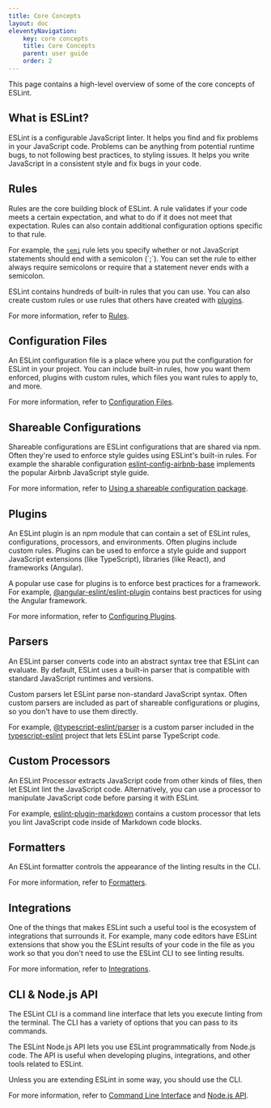```yaml
---
title: Core Concepts
layout: doc
eleventyNavigation:
    key: core concepts
    title: Core Concepts
    parent: user guide
    order: 2
---
```


This page contains a high-level overview of some of the core concepts of ESLint.

## What is ESLint?

ESLint is a configurable JavaScript linter. It helps you find and fix problems
in your JavaScript code. Problems can be anything from potential runtime bugs,
to not following best practices, to styling issues.
It helps you write JavaScript in a consistent style and fix bugs in your code.

## Rules

Rules are the core building block of ESLint. A rule validates if your code meets a
certain expectation, and what to do if it does not meet that expectation.
Rules can also contain additional configuration options specific to that rule.

For example, the [`semi`](../rules/semi`) rule lets you specify whether or not
JavaScript statements should end with a semicolon (`;`).
You can set the rule to either always require semicolons or require that
a statement never ends with a semicolon.

ESLint contains hundreds of built-in rules that you can use.
You can also create custom rules or use rules that others have
created with [plugins](#plugins).

For more information, refer to [Rules](../rules/).

## Configuration Files

An ESLint configuration file is a place where you put the configuration
for ESLint in your project. You can include built-in rules, how you want them enforced,
plugins with custom rules, which files you want rules to apply to, and more.

For more information, refer to [Configuration Files](./configuring/configuration-files).

## Shareable Configurations

Shareable configurations are ESLint configurations that are shared via npm.
Often they're used to enforce style guides using ESLint's built-in rules.
For example the sharable configuration [eslint-config-airbnb-base](https://www.npmjs.com/package/eslint-config-airbnb-base)
implements the popular Airbnb JavaScript style guide.

For more information, refer to [Using a shareable configuration package](./configuring/configuration-files#using-a-shareable-configuration-package).

## Plugins

An ESLint plugin is an npm module that can contain a set of ESLint rules,
configurations, processors, and environments.
Often plugins include custom rules.
Plugins can be used to enforce a style guide and support JavaScript extensions
(like TypeScript), libraries (like React), and frameworks (Angular).

A popular use case for plugins is to enforce best practices for a framework.
For example, [@angular-eslint/eslint-plugin](https://www.npmjs.com/package/@angular-eslint/eslint-plugin)
contains best practices for using the Angular framework.

For more information, refer to [Configuring Plugins](./configuring/plugins.md).

## Parsers

An ESLint parser converts code into an abstract syntax tree that ESLint can evaluate.
By default, ESLint uses a built-in parser that is compatible with standard JavaScript
runtimes and versions.

Custom parsers let ESLint parse non-standard JavaScript syntax.
Often custom parsers are included as part of shareable configurations or plugins,
so you don't have to use them directly.

For example, [@typescript-eslint/parser](npmjs.com/package/@typescript-eslint/parser)
is a custom parser included in the [typescript-eslint](https://github.com/typescript-eslint/typescript-eslint)
project that lets ESLint parse TypeScript code.

## Custom Processors

An ESLint Processor extracts JavaScript code from other kinds of files,
then let ESLint lint the JavaScript code. Alternatively, you can use a processor
to manipulate JavaScript code before parsing it with ESLint.

For example, [eslint-plugin-markdown](https://github.com/eslint/eslint-plugin-markdown)
contains a custom processor that lets you lint JavaScript code inside of
Markdown code blocks.

## Formatters

An ESLint formatter controls the appearance of the linting results in the CLI.

For more information, refer to [Formatters](./formatters/index.md).

## Integrations

One of the things that makes ESLint such a useful tool is the ecosystem
of integrations that surrounds it.
For example, many code editors have ESLint extensions that show you the ESLint results
of your code in the file as you work so that you don't need to use the ESLint CLI
to see linting results.

For more information, refer to [Integrations](./integrations).

## CLI & Node.js API

The ESLint CLI is a command line interface that lets you execute linting
from the terminal. The CLI has a variety of options that you can pass to its commands.

The ESLint Node.js API lets you use ESLint programmatically from Node.js code.
The API is useful when developing plugins, integrations, and other tools related
to ESLint.

Unless you are extending ESLint in some way, you should use the CLI.

For more information, refer to [Command Line Interface](./command-line-interface)
and [Node.js API](../developer-guide/nodejs-api).
